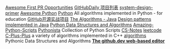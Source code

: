 [Awesome First PR Opportunities](https://github.com/MunGell/awesome-for-beginners)
[GitHubDaily 项目列表](https://github.com/GitHubDaily/GitHubDaily)
[system-design-primer](https://github.com/donnemartin/system-design-primer)
[Awesome Python](https://github.com/vinta/awesome-python)
[Python](https://github.com/TheAlgorithms/Python) All algorithms implemented in Python - for education
[GitHub开源实战项目](https://blog.csdn.net/qappleh/article/details/103505654)
[The Algorithms - Java](https://github.com/TheAlgorithms/Java/tree/master)
[Design patterns implemented in Java](https://github.com/iluwatar/java-design-patterns)
[Python Data Structures and Algorithms](https://github.com/prabhupant/python-ds)
[Amazing-Python-Scripts](https://github.com/avinashkranjan/Amazing-Python-Scripts)
[Pythonista](https://github.com/tdamdouni/Pythonista) Collection of Python Scripts
[CS-Notes](https://github.com/CyC2018/CS-Notes/tree/master/notes)
[leetcode](https://github.com/azl397985856/leetcode/tree/master/problems)
[C-Plus-Plus](https://github.com/TheAlgorithms/C-Plus-Plus) a variety of algorithms implemented in C++
[algorithms](https://github.com/keon/algorithms) Pythonic Data Structures and Algorithms
[**The github.dev web-based editor**](https://docs.github.com/en/codespaces/the-githubdev-web-based-editor)
